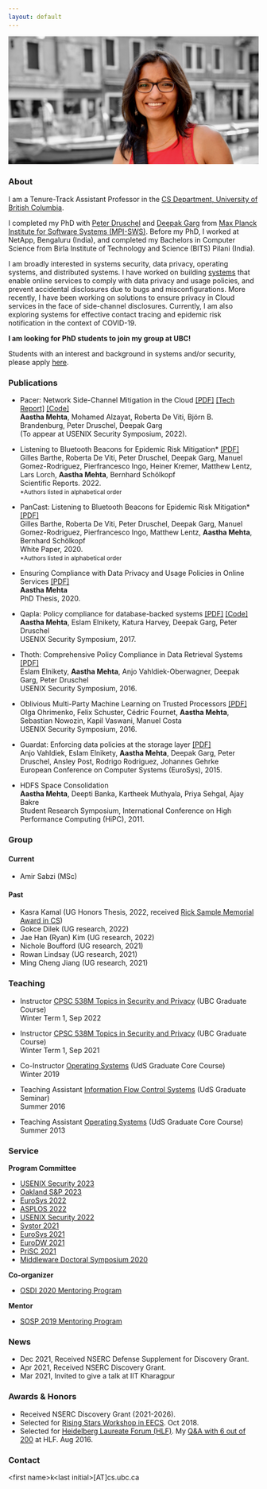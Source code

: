 ```yaml
---
layout: default
---
```

<!-- ### Aastha Mehta -->

<img src="imgs/Aastha_pic.jpg" class="wrap align-center">

### About

I am a Tenure-Track Assistant Professor in the [CS Department, University of British Columbia](https://www.cs.ubc.ca/).

I completed my PhD with [Peter Druschel](http://www.mpi-sws.org/~druschel/) and [Deepak Garg](http://www.mpi-sws.org/~dg/) from [Max Planck Institute for Software Systems (MPI-SWS)](http://www.mpi-sws.org/). Before my PhD, I worked at NetApp, Bengaluru (India), and completed my Bachelors in Computer Science from Birla Institute of Technology and Science (BITS) Pilani (India).

I am broadly interested in systems security, data privacy, operating systems, and distributed systems. I have worked on building [systems](http://thoth.mpi-sws.org/) that enable online services to comply with data privacy and usage policies, and prevent accidental disclosures due to bugs and misconfigurations. More recently, I have been working on solutions to ensure privacy in Cloud services in the face of side-channel disclosures. Currently, I am also exploring systems for effective contact tracing and epidemic risk notification in the context of COVID-19.

**I am looking for PhD students to join my group at UBC!**

Students with an interest and background in systems and/or security, please apply [here](https://www.cs.ubc.ca/students/grad/admissions).

### Publications
- Pacer: Network Side-Channel Mitigation in the Cloud [\[PDF\]](https://aasthakm.github.io/files/sec22-pacer.pdf) [\[Tech Report\]](https://arxiv.org/pdf/1908.11568.pdf) [\[Code\]](https://gitlab.mpi-sws.org/pacer)<br>
**Aastha Mehta**, Mohamed Alzayat, Roberta De Viti, Björn B. Brandenburg, Peter Druschel, Deepak Garg<br>
(To appear at USENIX Security Symposium, 2022).

- Listening to Bluetooth Beacons for Epidemic Risk Mitigation* [\[PDF\]](https://www.nature.com/articles/s41598-022-09440-1.pdf)<br>
Gilles Barthe, Roberta De Viti, Peter Druschel, Deepak Garg, Manuel Gomez-Rodriguez, Pierfrancesco Ingo, Heiner Kremer, Matthew Lentz, Lars Lorch, **Aastha Mehta**, Bernhard Schölkopf<br>
Scientific Reports. 2022.<br>
<span style="font-size:12px;">*Authors listed in alphabetical order</span>

- PanCast: Listening to Bluetooth Beacons for Epidemic Risk Mitigation* [\[PDF\]](https://arxiv.org/pdf/2011.08069.pdf)<br>
Gilles Barthe, Roberta De Viti, Peter Druschel, Deepak Garg, Manuel Gomez-Rodriguez, Pierfrancesco Ingo, Matthew Lentz, **Aastha Mehta**, Bernhard Schölkopf<br>
White Paper, 2020.<br>
<span style="font-size:12px;">*Authors listed in alphabetical order</span>

- Ensuring Compliance with Data Privacy and Usage Policies in Online Services [\[PDF\]](https://aasthakm.github.io/files/AasthaMehta-PhDThesis-2020.pdf)<br>
**Aastha Mehta**<br>
PhD Thesis, 2020.
<!-- http://dx.doi.org/10.22028/D291-32673 -->

- Qapla: Policy compliance for database-backed systems [\[PDF\]](https://aasthakm.github.io/files/sec17-qapla.pdf) [\[Code\]](https://github.com/aasthakm/qapla)<br>
**Aastha Mehta**, Eslam Elnikety, Katura Harvey, Deepak Garg, Peter Druschel<br>
USENIX Security Symposium, 2017.

- Thoth: Comprehensive Policy Compliance in Data Retrieval Systems [\[PDF\]](https://aasthakm.github.io/files/sec16-thoth.pdf)<br>
Eslam Elnikety, **Aastha Mehta**, Anjo Vahldiek-Oberwagner, Deepak Garg, Peter Druschel<br>
USENIX Security Symposium, 2016.

- Oblivious Multi-Party Machine Learning on Trusted Processors [\[PDF\]](https://aasthakm.github.io/files/sec16-oblivML.pdf)<br>
Olga Ohrimenko, Felix Schuster, Cédric Fournet, **Aastha Mehta**, Sebastian Nowozin, Kapil Vaswani, Manuel Costa<br>
USENIX Security Symposium, 2016.

- Guardat: Enforcing data policies at the storage layer [\[PDF\]](https://aasthakm.github.io/files/eurosys15-guardat.pdf)<br>
Anjo Vahldiek, Eslam Elnikety, **Aastha Mehta**, Deepak Garg, Peter Druschel, Ansley Post, Rodrigo Rodriguez, Johannes Gehrke<br>
European Conference on Computer Systems (EuroSys), 2015.

- HDFS Space Consolidation<br>
**Aastha Mehta**, Deepti Banka, Kartheek Muthyala, Priya Sehgal, Ajay Bakre<br>
Student Research Symposium, International Conference on High Performance Computing (HiPC), 2011.

### Group

#### Current
- Amir Sabzi (MSc)

#### Past
- Kasra Kamal (UG Honors Thesis, 2022, received [Rick Sample Memorial Award in CS](https://www.cs.ubc.ca/award/2022/05/rick-sample-memorial-award-computer-science))
- Gokce Dilek (UG research, 2022)
- Jae Han (Ryan) Kim (UG research, 2022)
- Nichole Boufford (UG research, 2021)
- Rowan Lindsay (UG research, 2021)
- Ming Cheng Jiang (UG research, 2021)


### Teaching
- Instructor [CPSC 538M Topics in Security and Privacy](https://aasthakm.github.io/courses/cpsc538m.html) (UBC Graduate Course)<br>
Winter Term 1, Sep 2022

- Instructor [CPSC 538M Topics in Security and Privacy](https://aasthakm.github.io/courses/2021w1/cpsc538m.html) (UBC Graduate Course)<br>
Winter Term 1, Sep 2021

- Co-Instructor [Operating Systems](https://courses.mpi-sws.org/os-ws19/) (UdS Graduate Core Course)<br>
Winter 2019

- Teaching Assistant [Information Flow Control Systems](https://people.mpi-sws.org/~dg/teaching/ifcs2016/ifcs2016.html) (UdS Graduate Seminar)<br>
Summer 2016

- Teaching Assistant [Operating Systems](http://courses.mpi-sws.org/os-ss13/) (UdS Graduate Core Course)<br>
Summer 2013

### Service

**Program Committee**

- [USENIX Security 2023](https://www.usenix.org/conference/usenixsecurity23)
- [Oakland S&P 2023](https://www.ieee-security.org/TC/SP2023/)
- [EuroSys 2022](https://2022.eurosys.org/calls/call-for-papers/)
- [ASPLOS 2022](https://asplos-conference.org/)
- [USENIX Security 2022](https://www.usenix.org/conference/usenixsecurity22)
- [Systor 2021](https://www.systor.org/2021/)
- [EuroSys 2021](https://2021.eurosys.org/)
- [EuroDW 2021](https://2021.eurosys.org/workshops.html#workshops)
- [PriSC 2021](https://popl21.sigplan.org/home/prisc-2021)
- [Middleware Doctoral Symposium 2020](https://2020.middleware-conference.org/call-for-doctoral-symposium.html)
  
**Co-organizer**
- [OSDI 2020 Mentoring Program](https://www.usenix.org/conference/osdi20/mentorship)

**Mentor**
- [SOSP 2019 Mentoring Program](https://sosp19.rcs.uwaterloo.ca/mentoring.html)

### News
- Dec 2021, Received NSERC Defense Supplement for Discovery Grant.
- Apr 2021, Received NSERC Discovery Grant.
- Mar 2021, Invited to give a talk at IIT Kharagpur

### Awards & Honors
- Received NSERC Discovery Grant (2021-2026).
- Selected for [Rising Stars Workshop in EECS](https://risingstars18-eecs.mit.edu/). Oct 2018.
- Selected for [Heidelberg Laureate Forum (HLF)](https://www.heidelberg-laureate-forum.org/event_2016/). My [Q&A with 6 out of 200](https://scilogs.spektrum.de/hlf/2499-2/) at HLF. Aug 2016.

### Contact
\<first name\>k\<last initial\>[AT]cs.ubc.ca

